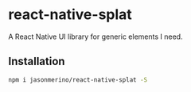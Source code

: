 # react-native-splat

A React Native UI library for generic elements I need.

## Installation

```sh
npm i jasonmerino/react-native-splat -S
```
